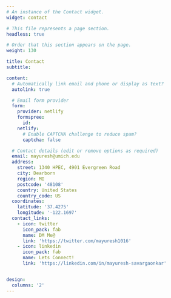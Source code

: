 ```yaml
---
# An instance of the Contact widget.
widget: contact

# This file represents a page section.
headless: true

# Order that this section appears on the page.
weight: 130

title: Contact
subtitle:

content:
  # Automatically link email and phone or display as text?
  autolink: true

  # Email form provider
  form:
    provider: netlify
    formspree:
      id:
    netlify:
      # Enable CAPTCHA challenge to reduce spam?
      captcha: false

  # Contact details (edit or remove options as required)
  email: mayuresh@umich.edu
  address:
    street: 1340 HPEC, 4901 Evergreen Road
    city: Dearborn
    region: MI
    postcode: '48108'
    country: United States
    country_code: US
  coordinates:
    latitude: '37.4275'
    longitude: '-122.1697'
  contact_links:
    - icon: twitter
      icon_pack: fab
      name: DM Me@
      link: 'https://twitter.com/mayuresh1016'
    - icon: linkedin
      icon_pack: fab
      name: Lets Connect!
      link: 'https://linkedin.com/in/mayuresh-savargaonkar'


design:
  columns: '2'
---
```

